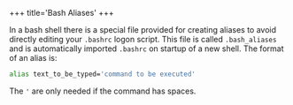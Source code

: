 +++
title='Bash Aliases'
+++

In a bash shell there is a special file provided for creating aliases to avoid directly editing your `.bashrc` logon script.
This file is called `.bash_aliases` and is automatically imported `.bashrc` on startup of a new shell.
The format of an alias is:

```sh
alias text_to_be_typed='command to be executed'
```

The `'` are only needed if the command has spaces.